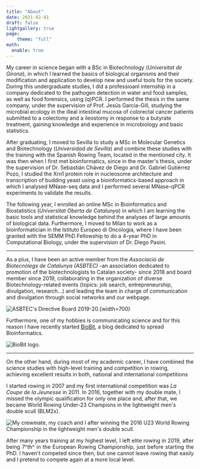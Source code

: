 ```yaml
---
title: "About"
date: 2021-02-01
draft: false
lightgallery: true
page:
    theme: "full"
math:
  enable: true
---
```


My career in science began with a BSc in Biotechnology (*Universitat de Girona*), in which I learned the basics of biological organisms and their modification and application to develop new and useful tools for the society. During this undergraduate studies, I did a professioanl internship in a company dedicated to the pathogen detection in water and food samples, as well as food forensics, using (q)PCR. I performed the thesis in the same company, under the supervision of Prof. Jesús García-Gill, studying the microbial ecology in the illeal intestinal mucosa of colorectal cancer patients submitted to a colectomy and a ileostomy in response to a butyrate treatment, gaining knowledge and experience in microbiology and basic statistics.

After graduating, I moved to Sevilla to study a MSc in Molecular Genetics and Biotechnology (*Universidad de Sevilla*) and combine these studies with the training with the Spanish Rowing Team, located in the mentioned city. It was then when I first met bioinformatics, since in the master's thesis, under the supervision of Dr. Sebastián Chávez de Diego and Dr. Gabriel Gutiérrez Pozo, I studied the Xrn1 protein role in nucleosome architecture and transcription of budding yeast using a bioinformatics-based approach in which I analysed MNase-seq data and I performed several MNase-qPCR experiments to validate the results.

The following year, I enrolled an online MSc in Bioinformatics and Biostatistics (*Universitat Oberta de Catalunya*) in which I am learning the basic tools and statistical knowledge behind the analyses of large amounts of biological data. Furthermore, I moved to Milan to work as a bioinformatician in the Istituto Europeo di Oncologia, where I have been granted with the SEMM PhD Fellowship to do a 4-year PhD in Computational Biology, under the supervision of Dr. Diego Pasini. 

***

As a plus, I have been an active member from the *Associació de Biotecnòlegs de Catalunya (ASBTEC)* -an association dedicated to promotion of the biotechnologists to Catalan society- since 2018 and board member since 2019, collaborating in the organization of diverse Biotechnology-related events (topics: job search, entrepreneurship, divulgation, research...) and leading the team in charge of communication and divulgation through social networks and our webpage.


![](/images/jd_asbtec_19_20.png "ASBTEC's Directive Board 2019-20."){width=700}


Furthermore, one of my hobbies is communicating science and for this reason I have recently started [BioBit](https://biobit.netlify.app), a blog dedicated to spread Bioinformatics.

![](/images/logo_biobit.png "BioBit logo.")


***

On the other hand, during most of my academic career, I have combined the science studies with high-level training and competition in rowing, achieving excellent results in both, national and international competitions

I started rowing in 2007 and my first international competition was *La Coupe de la Jeunesse* in 2011. In 2016, together with my double mate, I missed the olympic qualification for only one place and, after that, we became World Rowing Under-23 Champions in the lightweight men's double scull (BLM2x).


![](/images/after_wru23c2016.png "My crewmate, my coach and I after winning the 2016 U23 World Rowing Championship in the lightweight men's double scull.")


<p align='justify'> After many years training at my highest level, I left elite rowing in 2019, after being 7^th^ in the European Rowing Championship, just before starting the PhD. I haven't competed since then, but one cannot leave rowing that easily and I pretend to compete again at a more local level.